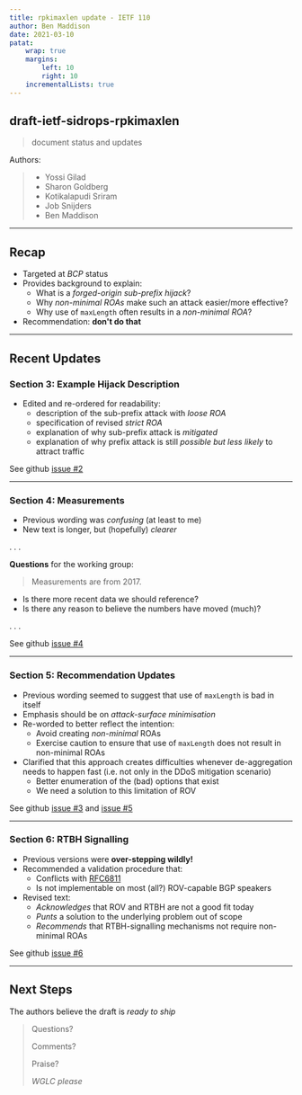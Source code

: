 ```yaml
---
title: rpkimaxlen update - IETF 110
author: Ben Maddison
date: 2021-03-10
patat:
    wrap: true
    margins:
        left: 10
        right: 10
    incrementalLists: true
---
```


## draft-ietf-sidrops-rpkimaxlen

> document status and updates

Authors:

> - Yossi Gilad
> - Sharon Goldberg
> - Kotikalapudi Sriram
> - Job Snijders
> - Ben Maddison

---

## Recap

-   Targeted at *BCP* status
-   Provides background to explain:
    - What is a *forged-origin sub-prefix hijack*?
    - Why *non-minimal ROAs* make such an attack easier/more effective?
    - Why use of `maxLength` often results in a *non-minimal ROA*?
-   Recommendation: **don't do that**

---

## Recent Updates

### Section 3: **Example Hijack Description**

-   Edited and re-ordered for readability:
    -   description of the sub-prefix attack with *loose ROA*
    -   specification of revised *strict ROA*
    -   explanation of why sub-prefix attack is *mitigated*
    -   explanation of why prefix attack is still *possible but less likely* to
        attract traffic

See github [issue #2](https://github.com/goldbe/draft-rpki-maxlength/issues/2)

---

### Section 4: **Measurements**

- Previous wording was *confusing* (at least to me)
- New text is longer, but (hopefully) *clearer*

. . .

**Questions** for the working group:

> Measurements are from 2017.

- Is there more recent data we should reference?
- Is there any reason to believe the numbers have moved (much)?

. . .

See github [issue #4](https://github.com/goldbe/draft-rpki-maxlength/issues/4)

---

### Section 5: **Recommendation Updates**

-   Previous wording seemed to suggest that use of `maxLength` is bad in itself
-   Emphasis should be on *attack-surface minimisation*
-   Re-worded to better reflect the intention:
    -   Avoid creating *non-minimal* ROAs
    -   Exercise caution to ensure that use of `maxLength` does not result in
        non-minimal ROAs
-   Clarified that this approach creates difficulties whenever de-aggregation needs
    to happen fast (i.e. not only in the DDoS mitigation scenario)
    - Better enumeration of the (bad) options that exist
    - We need a solution to this limitation of ROV

See github [issue #3](https://github.com/goldbe/draft-rpki-maxlength/issues/3)
       and [issue #5](https://github.com/goldbe/draft-rpki-maxlength/issues/5)

---

### Section 6: **RTBH Signalling**

-   Previous versions were **over-stepping wildly!**
-   Recommended a validation procedure that:
    - Conflicts with [RFC6811](https://www.rfc-editor.org/rfc/rfc6811)
    - Is not implementable on most (all?) ROV-capable BGP speakers
-   Revised text:
    - *Acknowledges* that ROV and RTBH are not a good fit today
    - *Punts* a solution to the underlying problem out of scope
    - *Recommends* that RTBH-signalling mechanisms not require non-minimal ROAs

See github [issue #6](https://github.com/goldbe/draft-rpki-maxlength/issues/6)

---

## Next Steps

The authors believe the draft is *ready to ship*

> Questions?
>
> Comments?
>
> Praise?
>
> *WGLC please*
